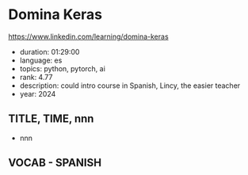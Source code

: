 # Domina Keras

https://www.linkedin.com/learning/domina-keras

- duration: 01:29:00
- language: es
- topics: python, pytorch, ai
- rank: 4.77
- description: could intro course in Spanish, Lincy, the easier teacher
- year: 2024

## TITLE, TIME, nnn

- nnn

## VOCAB - SPANISH

```
```
